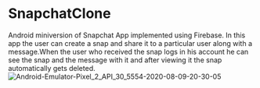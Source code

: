 # SnapchatClone
Android miniversion of Snapchat App implemented using Firebase.
In this app the user can create a snap and share it to a particular user along with a message.When the user who received the snap logs in his account he can see the snap and the message with it and after viewing it the snap automatically gets deleted.
![Android-Emulator-Pixel_2_API_30_5554-2020-08-09-20-30-05](https://user-images.githubusercontent.com/59617282/89735439-220a7080-da80-11ea-84d6-6f65bf116769.gif)

